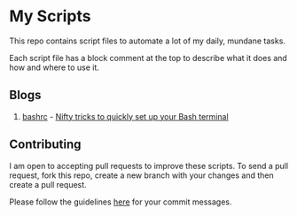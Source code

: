# My Scripts

This repo contains script files to automate a lot of my daily, mundane tasks.

Each script file has a block comment at the top to describe what it does and how
and where to use it.

## Blogs

1. [bashrc](bashrc) - [Nifty tricks to quickly set up your Bash terminal](https://medium.com/@nirali0/nifty-tricks-to-quickly-set-up-your-bash-terminal-f788f3bd92cb)

## Contributing

I am open to accepting pull requests to improve these scripts. To send a pull
request, fork this repo, create a new branch with your changes and then create a
pull request.

Please follow the guidelines [here](https://github.com/erlang/otp/wiki/Writing-good-commit-messages)
for your commit messages.
